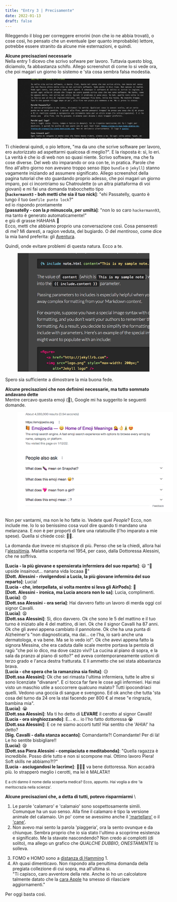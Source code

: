 ```yaml
---
title: "Entry 3 | Precisamente"
date: 2022-01-13
draft: false
---
```


Rileggendo il blog per correggere errorini (non che io ne abbia trovati), o cose così, ho pensato che un eventuale (per quanto improbabile) lettore, potrebbe essere stranito da alcune mie esternazioni, e quindi.

**Alcune precisazioni necessarie** \
Nella entry 1 dicevo che scrivo sofware per lavoro. Tuttavia questo blog, diciamolo, fa abbastanza schifo. Allego screenshot di come lo si vede ora, che poi magari un giorno lo sistemo e 'sta 
cosa sembra falsa modestia.

<figure>
    <a href="https://passatelly.github.io/">
        <p align="center">
            <img style="max-width: 500;" src="/entry3/screenshot1.png">
        </p>
    </a>
</figure>

Ti chiederai quindi, o pio lettore, "ma da uno che scrive software per lavoro, ero autorizzato ad aspettarmi qualcosa di meglio?". E la risposta è: sì, lo eri. La verità è che io di web non so quasi niente. Scrivo software, ma che fa cose diverse. Del web sto imparando or ora con te, in pratica. Parole che fino all'altro giorno non avevano troppo senso (tipo `bundle` o `jekyll`) stanno vagamente iniziando ad assumere significato. Allego screenshot della pagina tutorial che sto guardando proprio adesso, che poi magari un giorno imparo, poi ci incontriamo su Chatroulette (o un altra piattaforma di voi giovani) e mi fai una domanda trabocchetto tipo \
<b>[`hackermann93` - boh metti che sia il tuo nick]</b>: "ehi Passatelly, quanto è lungo il tuo `Gemfile punto lock`?" \
ed io rispondo prontamente \
<b>[passatelly - con la *p* minuscola, per umiltà]</b>: "non lo so caro `hackermann93`, ma tanto è generato automaticamente!" \
e giù di grasse HAHAHA 😬 \
Ecco, metti che abbiamo proprio una conversazione così. Cosa penseresti di me? Mi daresti, a ragion veduta, del bugiardo. O del *mentiroso*, come dice la mia band preferita: gli [Aventura](../assets/entry3/aventura.jpeg).

Quindi, onde evitare problemi di questa natura. Ecco a te.

<figure>
    <a href="https://jekyllrb.com/docs/includes/#including-files-relative-to-another-file">
        <p align="center">
            <img style="max-width: 500;" src="/entry3/screenshot2.png">
        </p>
    </a>
</figure>

Spero sia sufficiente a dimostrare la mia buona fede.

**Alcune precisazioni che non definirei necessarie, ma tutto sommato andavano dette** \
Mentre cercavo questa emoji (😬), Google mi ha suggerito le seguenti domande.

<figure>
    <a href="https://emojipedia.org/grimacing-face/">
        <p align="center">
            <img style="max-width: 500px;" src="/entry3/screenshot3.png">
        </p>
    </a>
</figure>

Non per vantarmi, ma non le ho fatte io. Vedete quel *People*? Ecco, non include me. Io lo so benissimo cosa vuol dire quando ti mandano una melanzana. E *non* è per proporti di fare una ratatouille (l'ho imparato a mie spese). Quella si chiede così: 🐀🗼.

La domanda due invece mi stupisce di più. Penso che se la chiedi, allora hai l'[alessitimia](https://it.wikipedia.org/wiki/Alessitimia). Malattia scoperta nel 1954, per caso, dalla Dottoressa Alessini, che ne soffriva.

<b>[Lucia - la più giovane e spensierata infermiera del suo reparto]</b>: 😃 "🎵 upside insainout... nanana vida locaaa 🎵" \
<b>[Dott. Alessini - rivolgendosi a Lucia, la più giovane infermira del suo reparto]</b>: Lucia! \
<b>[Lucia - che, interpellata, si volta mentre si leva gli AirPods]</b>: 🙂 \
<b>[Dott. Alessini - ironica, ma Lucia ancora non lo sa]</b>: Lucia, complimenti. \
<b>[Lucia]</b>: 😍 \
<b>[Dott.ssa Alessini - ora seria]</b>: Hai davvero fatto un lavoro di merda oggi col signor Cavalli. \
<b>[Lucia]</b>: 😩 \
<b>[Dott.ssa Alessini]</b>: Sì, dico davvero. Ok che sono le 5 del mattino e il tuo turno è iniziato alle 4 del mattino, di ieri. Ok che il signor Cavalli ha 87 anni. Ok che gli avevi appena cambiato il pannolone. Ok che ha una punta di Alzheimer's "non diagnosticata, ma dai... ce l'ha, io sarò anche una dermatologa, e va bene. Ma se lo vedo io!". Ok che avevi appena fatto la signora Messina, che era caduta dalle scale mentre portava la pentola di ragù "che poi io dico, ma dove cazzo vivi? La cucina al piano di sopra, e la sala da pranzo al piano di sotto?" ed aveva contemporaneamente ustioni di terzo grado e l'anca destra fratturata. E lì ammetto che sei stata abbastanza brava. \
<b>[Lucia - che spera che la ramanzina sia finita]</b>: 😥 \
<b>[Dott.ssa Alessini]</b>: Ok che sei rimasta l'ultima infermiera, tutte le altre si sono licenziate "divanare". E ci tocca far fare le cose agli infermieri. Hai mai visto un maschio utile a soccorrere qualcuno malato? Tutti ipocondriaci quelli. Vedono una goccia di sangue e svengono. Ed ok anche che tutta 'sta cosa del turno da 24 ore la stai facendo per 800 € al mese "e ringrazia, bambina mia". \
<b>[Lucia]</b>: 😭 \
<b>[Dott.ssa Alessini]</b>: Ma ti ho detto di **LEVARE** il cerotto al signor Cavalli! \
<b>[Lucia - ora singhiozzando]</b>: E... e... io l'ho fatto dottoressa 😭 \
<b>[Dott.ssa Alessini]</b>: E ce ne siamo accorti tutti! Hai sentito che 'AHIA!' ha detto? \
<b>[Sig. Cavalli - dalla stanza accanto]</b>: Comandante?! Comandante! Per di là! Le ho sentite bisbigliare!! \
<b>[Lucia]</b>: 😪 \
<b>[Dott.ssa Piera Alessini - compiaciuta e meditabonda]</b>: "Quella ragazza è incredibile. Posso dirle tutto e non si scompone mai. Ottimo lavoro Piera! Soft skills ne abbiamo?!?" \
<b>[Lucia - asciugandosi le lacrime]</b>: 🚶🏽‍♀️ va bene dottoressa. Non accadrà più. Io strapperò meglio i cerotti, ma lei è MALATA!!

<small>E a chi danno il nome della scoperta medica? Ecco, appunto. Hai voglia a dire 'la meritocrazia nella scienza'.</small>

**Alcune precisazioni che, a detta di tutti, potevo risparmiarmi** \
1. Le parole 'calamaro' e 'calamaio' sono sospettosamente simili. Comunque ha un suo senso. Alla fine il calamaro è tipo la versione animale del calamaio. Un po' come se avessimo anche il ['martellaro'](../assets/entry3/animal1.jpeg) o il ['cane'](../assets/entry3/animal2.jpeg).
2. Non avevo mai sento la parola 'piaggeria', ora la sento ovunque e da chiunque. Sembra proprio che io sia stato l'ultimo a scoprirne esistenza e significato. Me la stavate nascondendo? Non credo ai complotti (di solito), ma allego un grafico che *QUALCHE DUBBIO*, *ONESTAMENTE* lo solleva.

<script type="text/javascript" src="https://ssl.gstatic.com/trends_nrtr/2790_RC04/embed_loader.js"></script> <script type="text/javascript"> trends.embed.renderExploreWidget("TIMESERIES", {"comparisonItem":[{"keyword":"piaggeria","geo":"IT","time":"2004-01-01 2022-01-13"}],"category":0,"property":""}, {"exploreQuery":"date=all&geo=IT&q=piaggeria","guestPath":"https://trends.google.com:443/trends/embed/"}); </script>

3. FOMO e HOMO sono a [distanza di Hamming](https://en.wikipedia.org/wiki/Hamming_distance) 1.
4. Ah quasi dimenticavo. Non rispondo alla penultima domanda della pregiata collezione di cui sopra, ma all'ultima sì. \
"Ti capisco, caro avventore della rete. Anche io ho un calcolatore talmente datato che la [cara Apple](https://futurama.fandom.com/wiki/Carol_Miller) ha smesso di rilasciare aggiornamenti."

Per oggi basta così.